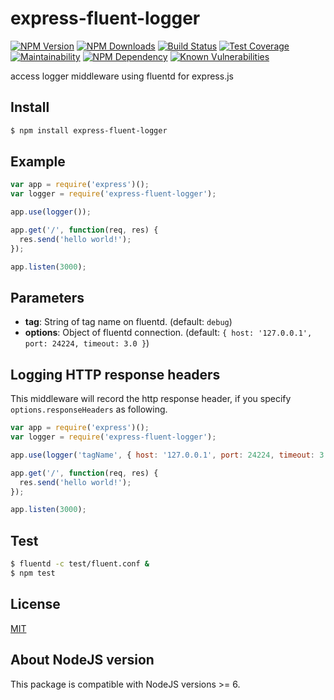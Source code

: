 # express-fluent-logger

[![NPM Version](https://img.shields.io/npm/v/express-fluent-logger.svg?style=flat)](https://npmjs.org/package/express-fluent-logger)
[![NPM Downloads](https://img.shields.io/npm/dm/express-fluent-logger.svg?style=flat)](https://npmjs.org/package/express-fluent-logger)
[![Build Status](https://travis-ci.org/stoshiya/express-fluent-logger.svg?branch=master)](https://travis-ci.org/stoshiya/express-fluent-logger)
[![Test Coverage](https://img.shields.io/coveralls/stoshiya/express-fluent-logger.svg?style=flat)](https://coveralls.io/r/stoshiya/express-fluent-logger?branch=master)
[![Maintainability](https://api.codeclimate.com/v1/badges/4485a652f640602082a9/maintainability)](https://codeclimate.com/github/stoshiya/express-fluent-logger/maintainability)
[![NPM Dependency](https://img.shields.io/david/stoshiya/express-fluent-logger.svg?style=flat)](https://david-dm.org/stoshiya/express-fluent-logger)
[![Known Vulnerabilities](https://snyk.io/test/github/stoshiya/express-fluent-logger/badge.svg)](https://snyk.io/test/github/stoshiya/express-fluent-logger)

access logger middleware using fluentd for express.js

## Install
```sh
$ npm install express-fluent-logger
```

## Example
```js
var app = require('express')();
var logger = require('express-fluent-logger');

app.use(logger());

app.get('/', function(req, res) {
  res.send('hello world!');
});

app.listen(3000);
```

## Parameters
 - **tag**: String of tag name on fluentd. (default: `debug`)
 - **options**: Object of fluentd connection. (default: `{ host: '127.0.0.1', port: 24224, timeout: 3.0 }`)

## Logging HTTP response headers
This middleware will record the http response header, if you specify `options.responseHeaders` as following.
```js
var app = require('express')();
var logger = require('express-fluent-logger');

app.use(logger('tagName', { host: '127.0.0.1', port: 24224, timeout: 3.0, responseHeaders: ['x-userid'] }));

app.get('/', function(req, res) {
  res.send('hello world!');
});

app.listen(3000);

```

## Test
```sh
$ fluentd -c test/fluent.conf &
$ npm test
```

## License

[MIT](http://stoshiya.mit-license.org/2014)


## About NodeJS version

This package is compatible with NodeJS versions >= 6.

